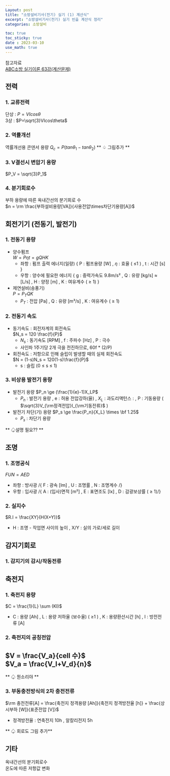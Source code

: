 ```yaml
---
Layout: post
title: "소방설비기사(전기) 실기 (1) 계산식"
excerpt: "소방설비기사(전기) 실기 빈출 계산식 정리"
categories: 소방설비

toc: true
toc_sticky: true
date : 2023-03-10
use_math: true
---
```


참고자료  
[ABC소방 실기이론 63강(계산문제)](https://www.youtube.com/watch?v=G43YB8g3wGM&list=PLTm81d11K2w39f5Sy-dtZ5LG_BQKPyY9K&index=63)

## 전력

### 1. 교류전력
단상 : $P = VIcos\theta$  
3상 : $P=\sqrt{3}VIcos\theta$
  
### 2. 역률개선
역률개선용 콘덴서 용량 $Q_c=P(tan\theta_1-tan\theta_2)$
  ** ♤ 그림추가 **
  
### 3. V결선시 변압기 용량  
$P_V = \sqrt{3}P_1$  

### 4. 분기회로수
부하 용량에 따른 옥내간선의 분기회로 수  
$n = \rm \frac{부하설비용량[VA]}{사용전압\times차단기용량[A]}$

## 회전기기 (전동기, 발전기) 

### 1. 전동기 용량
- 양수펌프  
  $W = P \eta t = g Q H K$  
  - 좌항 : 펌프 출력 에너지(일량) \{ P : 펌프용량 [W] , $\eta$ : 효율 ( $\le$1 ) , t : 시간 [s] \}
  - 우항 : 양수에 필요한 에너지 \{ g : 중력가속도 9.8m/s² , Q : 유량 [kg/s] $\approx$ [L/s] , H : 양정 [m] , K : 여유계수 ( $\ge$ 1) \}
- 제연설비(송풍기)  
  $P = P_T Q K$  
  - $P_T$ : 전압 [Pa] , Q : 유량 [m³/s] , K : 여유계수 ( $\ge$ 1) 
  
### 2. 전동기 속도
- 동기속도 : 회전자계의 회전속도  
  $N_s = 120 \frac{f}{P}$  
  - $N_s$ : 동기속도 [RPM] , f : 주파수 [Hz] , P : 극수 
  - 사인파 1주기당 2개 극을 전진하므로, 60f * (2/P)
- 회전속도 : 저항으로 인해 슬립이 발생할 때의 실제 회전속도  
  $N = (1-s)N_s = 120(1-s)\frac{f}{P}$
  - s : 슬립 (0 $\le$ s $\le$ 1)

### 3. 비상용 발전기 용량
- 발전기 용량
  $P_n \ge (\frac{1}{e}-1)X_LP$  
  - $P_n$ : 발전기 용량 , e : 허용 전압강하(율) , $X_L$ : 과도리액턴스 : , P : 기동용량 ( $\sqrt{3}V_{\rm정격전압}I_{\rm기동전류}$ )
- 발전기 차단(기) 용량
  $P_s \ge \frac{P_n}{X_L} \times \bf 1.25$  
  - $P_s$ : 차단기 용량 

** ♤설명 필요?? **

## 조명

### 1. 조명공식  
$FUN = AED$  
- 좌항 : 방사광 /{ F : 광속 [lm] , U : 조명률 , N : 조명계수 /}
- 우항 : 입사광 /{ A : (입사)면적 [m²] , E : 표면조도 [lx] , D : 감광보상률 ( $\ge$ 1)/}

### 2. 실지수  
$R.I = \frac{XY}{H(X+Y)}$  
- H : 조명 - 작업면 사이의 높이 ,  X/Y : 실의 가로/세로 길이 

## 감지기회로  

### 1. 감지기의 감시/작동전류  

## 축전지

### 1. 축전지 용량  

$C = \frac{1}{L} \sum (KI)$  
- C : 용량 [Ah] , L : 용량 저하율 (보수율) ( $\ge$1 ) , K : 용량환산시간 [h] , I : 방전전류 [A]

### 2. 축전지의 공칭전압  
$V = \frac{V_a}{cell 수}$  
$V_a = \frac{V_l+V_d}{n}$  
- 
** ♤ 뭔소리야 **

### 3. 부동충전방식의 2차 충전전류
$\rm 충전전류[A] = \frac{축전지 정격용량 [Ah]}{축전지 정격방전율 [h]} + \frac{상시부하 [W]}{표준전압 [V]}$
- 정격방전율 : 연축전지 10h , 알칼리전지 5h

** ♤ 회로도 그림 추가**

## 기타

옥내간선의 분기회로수  
온도에 따른 저항값 변화
